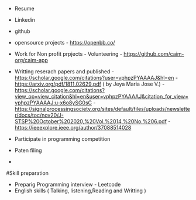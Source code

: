 
- Resume
- Linkedin
- github
- opensource projects
      - https://openbb.co/  
- Work for Non profit prpjects -  Volunteering
      -  https://github.com/caim-org/caim-app
- Writting reserach papers and published
      - https://scholar.google.com/citations?user=vphpzPYAAAAJ&hl=en
      - https://arxiv.org/pdf/1811.02629.pdf ( by Jeya Maria Jose V.)
      -  https://scholar.google.com/citations?view_op=view_citation&hl=en&user=vphpzPYAAAAJ&citation_for_view=vphpzPYAAAAJ:u-x6o8ySG0sC
      - https://signalprocessingsociety.org/sites/default/files/uploads/newsletter/docs/toc/nov20/J-STSP%20October%202020,%20Vol.%2014,%20No.%206.pdf
      - https://ieeexplore.ieee.org/author/37088514028
      
- Participate in programming competition
      
- Paten filing 
- 
#Skill preparation
- Preparig Programming interview - Leetcode 
- English skills ( Talking, listening,Reading and Writting )

